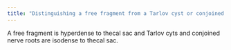 ```yaml
---
title: "Distinguishing a free fragment from a Tarlov cyst or conjoined nerve root?"
---
```

A free fragment is hyperdense to thecal sac and Tarlov cyts and conjoined nerve roots are isodense to thecal sac.


